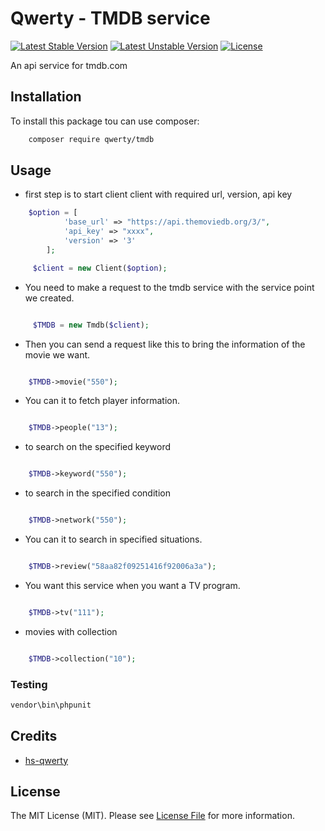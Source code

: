 # Qwerty - TMDB service

[![Latest Stable Version](http://poser.pugx.org/qwerty/tmdb/v)](https://packagist.org/packages/qwerty/tmdb)
[![Latest Unstable Version](http://poser.pugx.org/qwerty/tmdb/v/unstable)](https://packagist.org/packages/qwerty/tmdb)
[![License](http://poser.pugx.org/qwerty/tmdb/license)](https://packagist.org/packages/qwerty/tmdb)



An api service for tmdb.com


## Installation

To install this package tou can use composer:

```bash
    composer require qwerty/tmdb
```

## Usage 



- first step is to start client client with required url, version, api key

```php
    $option = [
            'base_url' => "https://api.themoviedb.org/3/",
            'api_key' => "xxxx",
            'version' => '3'
        ];

     $client = new Client($option);


```

 - You need to make a request to the tmdb service with the service point we created.

```php

     $TMDB = new Tmdb($client);

```
- Then you can send a request like this to bring the information of the movie we want.

```php

    $TMDB->movie("550");

```
- You can it to fetch player information.

```php

    $TMDB->people("13");

```
- to search on the specified keyword

```php

    $TMDB->keyword("550");

```
- to search in the specified condition

```php

    $TMDB->network("550");

```
- You can it to search in specified situations.

```php

    $TMDB->review("58aa82f09251416f92006a3a");

```

- You want this service when you want a TV program.

```php

    $TMDB->tv("111");

```
-  movies with collection

```php

    $TMDB->collection("10");

```

### Testing

```bash
vendor\bin\phpunit
```

## Credits

-   [hs-qwerty](https://github.com/hs-qwerty)


## License

The MIT License (MIT). Please see [License File](https://github.com/hs-qwerty/TMDB/blob/main/LICENSE.md) for more information.
